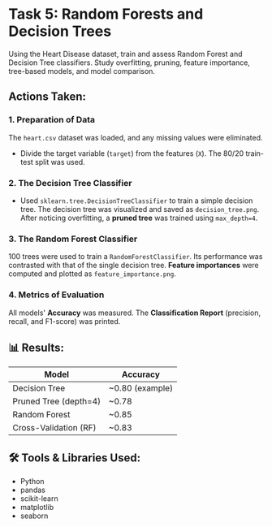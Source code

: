 # Task 5: Random Forests and Decision Trees

Using the Heart Disease dataset, train and assess Random Forest and Decision Tree classifiers. Study overfitting, pruning, feature importance, tree-based models, and model comparison.

## Actions Taken:

### 1. **Preparation of Data**
The `heart.csv` dataset was loaded, and any missing values were eliminated.
- Divide the target variable (`target`) from the features (`X`).
The 80/20 train-test split was used.

### 2. The Decision Tree Classifier
- Used `sklearn.tree.DecisionTreeClassifier` to train a simple decision tree.
The decision tree was visualized and saved as `decision_tree.png`.
After noticing overfitting, a **pruned tree** was trained using `max_depth=4`.

### 3. The Random Forest Classifier
100 trees were used to train a `RandomForestClassifier`.
Its performance was contrasted with that of the single decision tree.
**Feature importances** were computed and plotted as `feature_importance.png`.

### 4. **Metrics of Evaluation**
All models' **Accuracy** was measured.
The **Classification Report** (precision, recall, and F1-score) was printed.



## 📊 Results:

| Model               | Accuracy |
|--------------------|----------|
| Decision Tree       | ~0.80 (example) |
| Pruned Tree (depth=4) | ~0.78 |
| Random Forest       | ~0.85 |
| Cross-Validation (RF) | ~0.83 |


## 🛠 Tools & Libraries Used:

- Python
- pandas
- scikit-learn
- matplotlib
- seaborn

